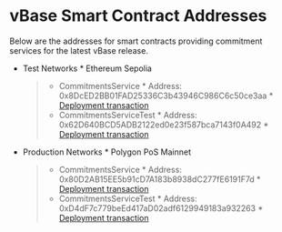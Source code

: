 # vBase Smart Contract Addresses

Below are the addresses for smart contracts providing commitment services
for the latest vBase release.

* Test Networks
  \* Ethereum Sepolia
  > * CommitmentsService
  >   \* Address: 0x8DcED2BB01FAD25336C3b43946C986C6c50ce3aa
  >   \* [Deployment transaction]([https://sepolia.etherscan.io/tx/0xf055bebb4b21a04cc076671ecaf455c45fc201e3508deacdae2899c260132957](https://sepolia.etherscan.io/tx/0xf055bebb4b21a04cc076671ecaf455c45fc201e3508deacdae2899c260132957))
  > * CommitmentsServiceTest
  >   \* Address: 0x62D640BCD5ADB2122ed0e23f587bca7143f0A492
  >   \* [Deployment transaction]([https://sepolia.etherscan.io/tx/0x2e1ba67bb65a609e3d555102161d7fc833b8ed4ff490c6c6082e310e88c3fba6](https://sepolia.etherscan.io/tx/0x2e1ba67bb65a609e3d555102161d7fc833b8ed4ff490c6c6082e310e88c3fba6))
* Production Networks
  \* Polygon PoS Mainnet
  > * CommitmentsService
  >   \* Address: 0x80D2AB15EE5b91cD7A183b8938dC277fE6191F7d
  >   \* [Deployment transaction]([https://polygonscan.com/tx/0xb60915c7a8da9a277d09e7f9807ba70d75f203040135faa6f77d555c12918b84](https://polygonscan.com/tx/0xb60915c7a8da9a277d09e7f9807ba70d75f203040135faa6f77d555c12918b84))
  > * CommitmentsServiceTest
  >   \* Address: 0xD4dF7c779beEd417aD02adf6129949183a932263
  >   \* [Deployment transaction]([https://polygonscan.com/tx/0xf57bcde72d657e14412d5bf9214e4195b8721546f356820ed148f08e29bd9a97](https://polygonscan.com/tx/0xf57bcde72d657e14412d5bf9214e4195b8721546f356820ed148f08e29bd9a97))
